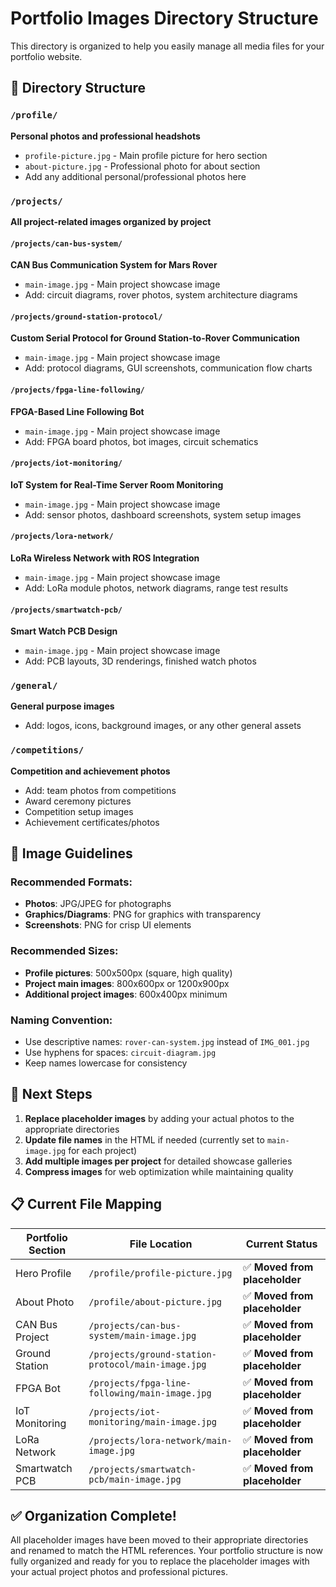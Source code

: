 # Portfolio Images Directory Structure

This directory is organized to help you easily manage all media files for your portfolio website.

## 📁 Directory Structure

### `/profile/`

**Personal photos and professional headshots**

- `profile-picture.jpg` - Main profile picture for hero section
- `about-picture.jpg` - Professional photo for about section
- Add any additional personal/professional photos here

### `/projects/`

**All project-related images organized by project**

#### `/projects/can-bus-system/`

**CAN Bus Communication System for Mars Rover**

- `main-image.jpg` - Main project showcase image
- Add: circuit diagrams, rover photos, system architecture diagrams

#### `/projects/ground-station-protocol/`

**Custom Serial Protocol for Ground Station-to-Rover Communication**

- `main-image.jpg` - Main project showcase image
- Add: protocol diagrams, GUI screenshots, communication flow charts

#### `/projects/fpga-line-following/`

**FPGA-Based Line Following Bot**

- `main-image.jpg` - Main project showcase image
- Add: FPGA board photos, bot images, circuit schematics

#### `/projects/iot-monitoring/`

**IoT System for Real-Time Server Room Monitoring**

- `main-image.jpg` - Main project showcase image
- Add: sensor photos, dashboard screenshots, system setup images

#### `/projects/lora-network/`

**LoRa Wireless Network with ROS Integration**

- `main-image.jpg` - Main project showcase image
- Add: LoRa module photos, network diagrams, range test results

#### `/projects/smartwatch-pcb/`

**Smart Watch PCB Design**

- `main-image.jpg` - Main project showcase image
- Add: PCB layouts, 3D renderings, finished watch photos

### `/general/`

**General purpose images**

- Add: logos, icons, background images, or any other general assets

### `/competitions/`

**Competition and achievement photos**

- Add: team photos from competitions
- Award ceremony pictures
- Competition setup images
- Achievement certificates/photos

## 📝 Image Guidelines

### **Recommended Formats:**

- **Photos**: JPG/JPEG for photographs
- **Graphics/Diagrams**: PNG for graphics with transparency
- **Screenshots**: PNG for crisp UI elements

### **Recommended Sizes:**

- **Profile pictures**: 500x500px (square, high quality)
- **Project main images**: 800x600px or 1200x900px
- **Additional project images**: 600x400px minimum

### **Naming Convention:**

- Use descriptive names: `rover-can-system.jpg` instead of `IMG_001.jpg`
- Use hyphens for spaces: `circuit-diagram.jpg`
- Keep names lowercase for consistency

## 🚀 Next Steps

1. **Replace placeholder images** by adding your actual photos to the appropriate directories
2. **Update file names** in the HTML if needed (currently set to `main-image.jpg` for each project)
3. **Add multiple images per project** for detailed showcase galleries
4. **Compress images** for web optimization while maintaining quality

## 📋 Current File Mapping

| Portfolio Section | File Location                                      | Current Status                |
| ----------------- | -------------------------------------------------- | ----------------------------- |
| Hero Profile      | `/profile/profile-picture.jpg`                     | ✅ **Moved from placeholder** |
| About Photo       | `/profile/about-picture.jpg`                       | ✅ **Moved from placeholder** |
| CAN Bus Project   | `/projects/can-bus-system/main-image.jpg`          | ✅ **Moved from placeholder** |
| Ground Station    | `/projects/ground-station-protocol/main-image.jpg` | ✅ **Moved from placeholder** |
| FPGA Bot          | `/projects/fpga-line-following/main-image.jpg`     | ✅ **Moved from placeholder** |
| IoT Monitoring    | `/projects/iot-monitoring/main-image.jpg`          | ✅ **Moved from placeholder** |
| LoRa Network      | `/projects/lora-network/main-image.jpg`            | ✅ **Moved from placeholder** |
| Smartwatch PCB    | `/projects/smartwatch-pcb/main-image.jpg`          | ✅ **Moved from placeholder** |

## ✅ Organization Complete!

All placeholder images have been moved to their appropriate directories and renamed to match the HTML references. Your portfolio structure is now fully organized and ready for you to replace the placeholder images with your actual project photos and professional pictures.
